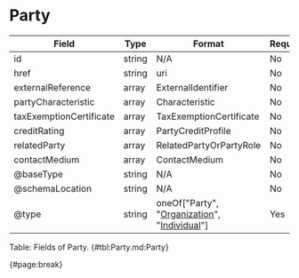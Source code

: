 <!--
    ATTENTION: This file was generated via gradle!
               Do NOT manually edit this file! Any such changes will be overwritten!
-->

# Party

| Field | Type | Format | Required |
| ------- | ------- | ------- | --- |
| id | string | N/A | No |
| href | string | uri | No |
| externalReference | array | ExternalIdentifier | No |
| partyCharacteristic | array | Characteristic | No |
| taxExemptionCertificate | array | TaxExemptionCertificate | No |
| creditRating | array | PartyCreditProfile | No |
| relatedParty | array | RelatedPartyOrPartyRole | No |
| contactMedium | array | ContactMedium | No |
| @baseType | string | N/A | No |
| @schemaLocation | string | N/A | No |
| @type | string | oneOf["Party", "[Organization](#organization)", "[Individual](#individual)"] | Yes |

Table: Fields of Party. {#tbl:Party.md:Party}

{#page:break}

